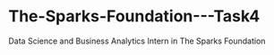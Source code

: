 # The-Sparks-Foundation---Task4
Data Science and Business Analytics Intern in The Sparks Foundation
